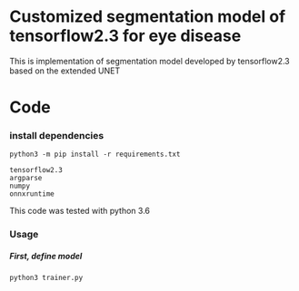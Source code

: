 # Customized segmentation model of tensorflow2.3 for eye disease

This is implementation of segmentation model developed by tensorflow2.3 based on the extended UNET

# Code

### install dependencies
```
python3 -m pip install -r requirements.txt
```
```
tensorflow2.3
argparse
numpy
onnxruntime
```

This code was tested with python 3.6

### Usage
##### First, define model
```
python3 trainer.py

```
